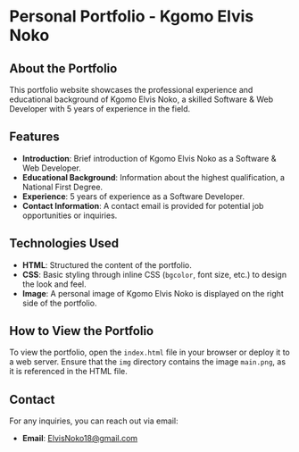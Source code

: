 # Personal Portfolio - Kgomo Elvis Noko

## About the Portfolio
This portfolio website showcases the professional experience and educational background of Kgomo Elvis Noko, a skilled Software & Web Developer with 5 years of experience in the field.

## Features
- **Introduction**: Brief introduction of Kgomo Elvis Noko as a Software & Web Developer.
- **Educational Background**: Information about the highest qualification, a National First Degree.
- **Experience**: 5 years of experience as a Software Developer.
- **Contact Information**: A contact email is provided for potential job opportunities or inquiries.

## Technologies Used
- **HTML**: Structured the content of the portfolio.
- **CSS**: Basic styling through inline CSS (`bgcolor`, font size, etc.) to design the look and feel.
- **Image**: A personal image of Kgomo Elvis Noko is displayed on the right side of the portfolio.

## How to View the Portfolio
To view the portfolio, open the `index.html` file in your browser or deploy it to a web server. Ensure that the `img` directory contains the image `main.png`, as it is referenced in the HTML file.

## Contact
For any inquiries, you can reach out via email:
- **Email**: [ElvisNoko18@gmail.com](mailto:ElvisNoko18@gmail.com)

